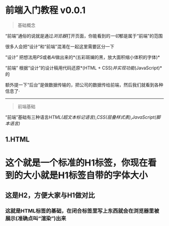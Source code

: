 # 前端入门教程 v0.0.1

> 基础概念

“前端”通俗的说就是通过*浏览器*打开页面，你能看到的*一切*都是属于“前端”的范围

很多人会把“设计”和“前端”混淆在一起这里需要区分一下

“设计” 把想法用*PS*或者*AI*做出来的*(五彩斑斓的黑，放大面积缩小体积的字体)*

“前端” 根据“设计”的设计稿用代码还原*(HTML + CSS)*并实现功能*(JavaScript)*的

额外提一下“后台”是做数据传输的，把公司的数据传给前端，然后我们就看到各种信息了·

***

> 前端基础

“前端”基础有三种语言*HTML(超文本标记语言)*,*CSS(层叠样式表)*,*JavaScript(脚本语言)*

## 1.HTML

# 这个就是一个标准的H1标签，你现在看到的大小就是H1标签自带的字体大小

## 这是H2，方便大家与H1做对比

### 这就是HTML标签的基础，在闭合标签里写上东西就会在浏览器里被展示(准确点叫“渲染”)出来